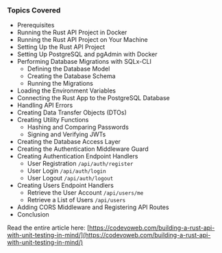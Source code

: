 ### Topics Covered

- Prerequisites
- Running the Rust API Project in Docker
- Running the Rust API Project on Your Machine
- Setting Up the Rust API Project
- Setting Up PostgreSQL and pgAdmin with Docker
- Performing Database Migrations with SQLx-CLI
  - Defining the Database Model
  - Creating the Database Schema
  - Running the Migrations
- Loading the Environment Variables
- Connecting the Rust App to the PostgreSQL Database
- Handling API Errors
- Creating Data Transfer Objects (DTOs)
- Creating Utility Functions
  - Hashing and Comparing Passwords
  - Signing and Verifying JWTs
- Creating the Database Access Layer
- Creating the Authentication Middleware Guard
- Creating Authentication Endpoint Handlers
  - User Registration `/api/auth/register`
  - User Login `/api/auth/login`
  - User Logout `/api/auth/logout`
- Creating Users Endpoint Handlers
  - Retrieve the User Account `/api/users/me`
  - Retrieve a List of Users `/api/users`
- Adding CORS Middleware and Registering API Routes
- Conclusion

Read the entire article here: [https://codevoweb.com/building-a-rust-api-with-unit-testing-in-mind/](https://codevoweb.com/building-a-rust-api-with-unit-testing-in-mind/)
